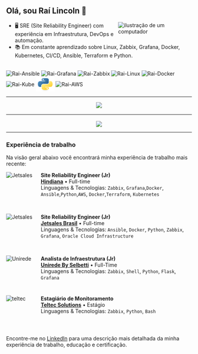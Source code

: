 ## Olá, sou Raí Lincoln 👋


<img src="https://raw.githubusercontent.com/MicaelliMedeiros/micaellimedeiros/master/image/computer-illustration.png" alt="ilustração de um computador" min-width="200px" max-width="200px" width="200px" align="right">


- 🖥️ SRE (Site Reliability Engineer) com experiência em Infraestrutura, DevOps e automação.
- 📚 Em constante aprendizado sobre Linux, Zabbix, Grafana, Docker, Kubernetes, CI/CD, Ansible, Terraform e Python.

<div style="display: inline_block"><br>
  <img align="center" alt="Rai-Ansible" height="40" width="50" src="https://cdn.jsdelivr.net/gh/devicons/devicon/icons/ansible/ansible-original.svg">
  <img align="center" alt="Rai-Grafana" height="40" width="50" src="https://cdn.jsdelivr.net/gh/devicons/devicon/icons/grafana/grafana-original.svg">
   <img align="center" alt="Rai-Zabbix" height="20" width="80" src="https://assets.zabbix.com/img/logo/zabbix_logo_500x131.png">
  <img align="center" alt="Rai-Linux" height="40" width="50" src="https://cdn.jsdelivr.net/gh/devicons/devicon/icons/bash/bash-original.svg">
  <img align="center" alt="Rai-Docker" height="40" width="50" src="https://cdn.jsdelivr.net/gh/devicons/devicon/icons/docker/docker-original-wordmark.svg"> 
  <img align="center" alt="Rai-Kube" height="50" width="50" src="https://cdn.jsdelivr.net/gh/devicons/devicon/icons/kubernetes/kubernetes-plain-wordmark.svg"> 
  <!--<img align="center" alt="Rai-jenkins" height="60" width="70" src="https://www.svgrepo.com/show/353929/jenkins.svg">-->
  <img align="center" alt="Rai-Python" height="40" width="50" src="https://raw.githubusercontent.com/devicons/devicon/master/icons/python/python-original.svg">
  <!--<img align="center" alt="Rai-oracle" height="50" width="110" src="https://info.neteris.com/hs-fs/hubfs/Logo%20LP%20OCI.png?width=250&height=121&name=Logo%20LP%20OCI.png">-->
  <img align="center" alt="Rai-AWS" height="60" width="110" src="https://www.svgrepo.com/show/353443/aws.svg"> 
  <!--<img align="center" alt="Rai-flask" height="60" width="60" src="https://img.icons8.com/cute-clipart/512/flask.png">-->
    
  
 
  
  --- 
  <div align="center">
  <a href="https://github.com/RaiLincolnSS">
  <img height="220em" src="https://github-readme-stats.vercel.app/api/top-langs/?username=RaiLincolnSS&layout=compact&langs_count=7&theme=transparent&border_radius=20"/>
</div>

    
 --- 
<div align="center">
  <a href="https://github.com/RaiLincolnSS">
    <img align="center" src="https://github-readme-stats.vercel.app/api?username=RaiLincolnSS&show_icons=true&theme=transparent&border_radius=20" />
  </a>
</div>

---

### Experiência de trabalho

Na visão geral abaixo você encontrará minha experiência de trabalho mais recente:

[<img align="left" height="94px" width="94px" alt="Jetsales" src="https://media.licdn.com/dms/image/v2/C4D0BAQFUcDTG9HRItg/company-logo_200_200/company-logo_200_200/0/1651842214365/hindiana_logo?e=1758758400&v=beta&t=VR2Rf1fyL4VWGkI-9fSwVcKN2fSyqfd1WY8ipPCDOeQ"/>](https://www.hindiana.com.br/)

**Site Reliability Engineer (Jr)** \
[**Hindiana**](https://www.hindiana.com.br/) • Full-time \
Linguagens & Tecnologias:  `Zabbix`, `Grafana`,`Docker`, `Ansible`,`Python`,`AWS`, `Docker`,`Terraform`, `Kubernetes`
<!--Projetos em destaque: [Rocket](https://www.spacex.com/), [Marte](<https://pt.wikipedia.org/wiki/Marte_(planeta)>) -->
<br clear="left"/>

[<img align="left" height="94px" width="94px" alt="Jetsales" src="https://ugc.production.linktr.ee/uTgPiO6QoO2WHgoPunk7_0001-47748873336.png?io=true&size=avatar-v3_0"/>](https://www.jetsalesbrasil.com/home/)

**Site Reliability Engineer (Jr)** \
[**Jetsales Brasil**](https://www.jetsalesbrasil.com/home/) • Full-time \
Linguagens & Tecnologias: `Ansible`, `Docker`, `Python`, `Zabbix`, `Grafana`, `Oracle Cloud Infrastructure`
<!--Projetos em destaque: [Rocket](https://www.spacex.com/), [Marte](<https://pt.wikipedia.org/wiki/Marte_(planeta)>) -->
<br clear="left"/>

[<img align="left" height="94px" width="94px" alt="Unirede" src="https://media.licdn.com/dms/image/v2/D4D0BAQHIDLLaTFfU3A/company-logo_200_200/B4DZf1647xGsAM-/0/1752177545377/unirede_logo?e=1756339200&v=beta&t=qDKaHAtrWyjnC3M5WqE5u8jbVlnhfhXpbXcaxndG3Ro"/>](https://www.unirede.net/)

**Analista de Infraestrutura (Jr)** \
[**Unirede By Selbetti**](https://www.unirede.net/) • Full-Time \
Linguagens & Tecnologias: `Zabbix`, `Shell`, `Python`, `Flask`, `Grafana`
<br clear="left"/>

[<img align="left" height="94px" width="94px" alt="teltec" src="https://media4.giphy.com/avatars/Teltec_Solutions/uw725MJsDP76.png"/>](https://teltecsolutions.com.br/)

**Estagiário de Monitoramento** \
[**Teltec Solutions**](https://teltecsolutions.com.br/) • Estágio \
Linguagens & Tecnologias: `Zabbix`, `Python`, `Bash` 
<br clear="left"/>


Encontre-me no [LinkedIn](https://www.linkedin.com/in/rai-lincoln/) para uma descrição mais detalhada da minha experiência de trabalho, educação e certificação.
  
